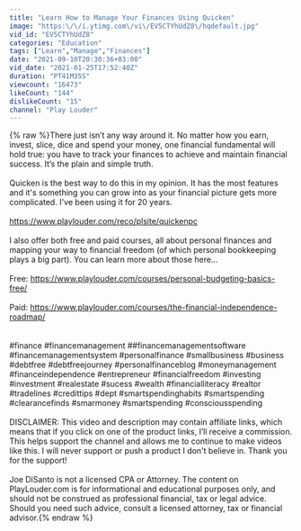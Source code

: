 ```yaml
---
title: "Learn How to Manage Your Finances Using Quicken"
image: "https:\/\/i.ytimg.com\/vi\/EV5CTYhUdZ8\/hqdefault.jpg"
vid_id: "EV5CTYhUdZ8"
categories: "Education"
tags: ["Learn","Manage","Finances"]
date: "2021-09-10T20:30:36+03:00"
vid_date: "2021-01-25T17:52:40Z"
duration: "PT41M35S"
viewcount: "16473"
likeCount: "144"
dislikeCount: "15"
channel: "Play Louder"
---
```

{% raw %}There just isn’t any way around it. No matter how you earn, invest, slice, dice and spend your money, one financial fundamental will hold true: you have to track your finances to achieve and maintain financial success. It’s the plain and simple truth.<br /><br />Quicken is the best way to do this in my opinion. It has the most features and it's something you can grow into as your financial picture gets more complicated. I've been using it for 20 years.<br /><br /><a rel="nofollow" target="blank" href="https://www.playlouder.com/reco/plsite/quickenpc">https://www.playlouder.com/reco/plsite/quickenpc</a><br /><br />I also offer both free and paid courses, all about personal finances and mapping your way to financial freedom (of which personal bookkeeping plays a big part). You can learn more about those here...<br /><br />Free: <a rel="nofollow" target="blank" href="https://www.playlouder.com/courses/personal-budgeting-basics-free/">https://www.playlouder.com/courses/personal-budgeting-basics-free/</a><br /><br />Paid: <a rel="nofollow" target="blank" href="https://www.playlouder.com/courses/the-financial-independence-roadmap/">https://www.playlouder.com/courses/the-financial-independence-roadmap/</a><br /><br /><br />#finance #financemanagement ##financemanagementsoftware #financemanagementsystem #personalfinance #smallbusiness #business #debtfree #debtfreejourney #personalfinanceblog #moneymanagement #financeindependence #entrepreneur #financialfreedom #investing #investment #realestate #sucess #wealth #financialliteracy #realtor #tradelines #credittips #dept #smartspendinghabits #smartspending #clearancefinds #smarmoney #smartspending #consciousspending <br /><br />DISCLAIMER: This video and description may contain affiliate links, which means that if you click on one of the product links, I’ll receive a commission. This helps support the channel and allows me to continue to make videos like this. I will never support or push a product I don't believe in. Thank you for the support!<br /><br />Joe DiSanto is not a licensed CPA or Attorney. The content on PlayLouder.com is for informational and educational purposes only, and should not be construed as professional financial, tax or legal advice. Should you need such advice, consult a licensed attorney, tax or financial advisor.{% endraw %}
